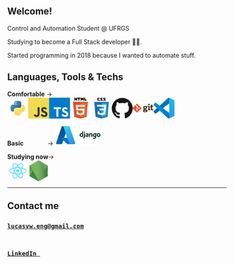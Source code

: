 ## Welcome!

Control and Automation Student @ UFRGS

Studying to become a Full Stack developer 🚀🚀.

Started programming in 2018 because I wanted to automate stuff.

## Languages, Tools & Techs

**Comfortable** ->
<kbd style="display: flex; align-items: center;">
  <img width=48px src="https://raw.githubusercontent.com/github/explore/80688e429a7d4ef2fca1e82350fe8e3517d3494d/topics/python/python.png">
  <img width=48px src="https://raw.githubusercontent.com/github/explore/80688e429a7d4ef2fca1e82350fe8e3517d3494d/topics/javascript/javascript.png">
  <img width=48px src="https://raw.githubusercontent.com/github/explore/80688e429a7d4ef2fca1e82350fe8e3517d3494d/topics/typescript/typescript.png">
  <img width=48px src="https://raw.githubusercontent.com/github/explore/80688e429a7d4ef2fca1e82350fe8e3517d3494d/topics/html/html.png">
  <img width=48px src="https://raw.githubusercontent.com/github/explore/80688e429a7d4ef2fca1e82350fe8e3517d3494d/topics/css/css.png">
  <img width=48px src="https://raw.githubusercontent.com/github/explore/78df643247d429f6cc873026c0622819ad797942/topics/github/github.png">
  <img width=48px src="https://raw.githubusercontent.com/github/explore/80688e429a7d4ef2fca1e82350fe8e3517d3494d/topics/git/git.png">
  <img width=48px src="https://raw.githubusercontent.com/github/explore/78df643247d429f6cc873026c0622819ad797942/topics/visual-studio-code/visual-studio-code.png">
</kbd>

**Basic**&nbsp;&nbsp;&nbsp;&nbsp;&nbsp;&nbsp;&nbsp;&nbsp;&nbsp;&nbsp;&nbsp;&nbsp;&nbsp;&nbsp;->
<kbd>
  <img width=48px src="https://raw.githubusercontent.com/github/explore/80688e429a7d4ef2fca1e82350fe8e3517d3494d/topics/azure/azure.png">
  <img width=48px src="https://raw.githubusercontent.com/github/explore/80688e429a7d4ef2fca1e82350fe8e3517d3494d/topics/django/django.png">
</kbd>

**Studying now**->
<kbd style="display: flex; align-items: center;">
  <img width=48px src="https://raw.githubusercontent.com/github/explore/80688e429a7d4ef2fca1e82350fe8e3517d3494d/topics/react/react.png">
  <img width=48px src="https://raw.githubusercontent.com/github/explore/80688e429a7d4ef2fca1e82350fe8e3517d3494d/topics/nodejs/nodejs.png">
</kbd>


---

## Contact me

### <code><a target="_blank" href="mailto:lucasvw.eng@gmail.com">lucasvw.eng@gmail.com</a></code>

### <code><a target="_blank" href="https://www.linkedin.com/in/lucas-wermann"> LinkedIn </a></code>
